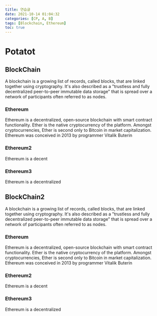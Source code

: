 ```yaml
---
title: 연습글
date: 2021-10-14 01:04:32
categories: [CP, A, B]
tags: [Blockchain, Ethereum]
toc: true
---
```


# Potatot

## BlockChain

A blockchain is a growing list of records, called blocks, that are linked together using cryptography. It's also described as a "trustless and fully decentralized peer-to-peer immutable data storage" that is spread over a network of participants often referred to as nodes.

### Ethereum

Ethereum is a decentralized, open-source blockchain with smart contract functionality. Ether is the native cryptocurrency of the platform. Amongst cryptocurrencies, Ether is second only to Bitcoin in market capitalization. Ethereum was conceived in 2013 by programmer Vitalik Buterin

### Ethereum2

Ethereum is a decent

### Ethereum3

Ethereum is a decentralized

## BlockChain2

A blockchain is a growing list of records, called blocks, that are linked together using cryptography. It's also described as a "trustless and fully decentralized peer-to-peer immutable data storage" that is spread over a network of participants often referred to as nodes.

### Ethereum

Ethereum is a decentralized, open-source blockchain with smart contract functionality. Ether is the native cryptocurrency of the platform. Amongst cryptocurrencies, Ether is second only to Bitcoin in market capitalization. Ethereum was conceived in 2013 by programmer Vitalik Buterin

### Ethereum2

Ethereum is a decent

### Ethereum3

Ethereum is a decentralized
